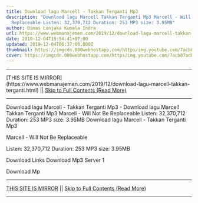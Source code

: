 ```yaml
---
title: Download lagu Marcell - Takkan Terganti Mp3
description: "Download lagu Marcell Takkan Terganti Mp3 Marcell - Will Not Be
  Replaceable Listen: 32,370,712 Duration: 253 MP3 size: 3.95MB"
author: Dimas Lanjaka Kumala Indra
url: https://www.webmanajemen.com/2019/12/download-lagu-marcell-takkan-terganti.html
date: 2019-12-04T15:54:41+07:00
updated: 2019-12-04T06:37:00.000Z
thumbnail: https://imgcdn.000webhostapp.com/https/img.youtube.com/7acb87ad8c3b83dc53d0c77acdb8a427.jpeg
cover: https://imgcdn.000webhostapp.com/https/img.youtube.com/7acb87ad8c3b83dc53d0c77acdb8a427.jpeg
---
```


<hr/> [THIS SITE IS MIRROR](https://www.webmanajemen.com/2019/12/download-lagu-marcell-takkan-terganti.html) || <a href="https://www.webmanajemen.com/2019/12/download-lagu-marcell-takkan-terganti.html" rel="follow" class="button" id="read-more">Skip to Full Contents (Read More)</a> <hr/> Download lagu Marcell - Takkan Terganti Mp3 - Download lagu Marcell Takkan Terganti Mp3 Marcell - Will Not Be Replaceable Listen: 32,370,712 Duration: 253 MP3 size: 3.95MB Download lagu Marcell - Takkan Terganti Mp3

  Marcell - Will Not Be Replaceable 

  Listen: 32,370,712 
  Duration: 253 
  MP3 size: 3.95MB 

  Download Links 
  Download Mp3 Server 1 

  Download Mp <hr/> [THIS SITE IS MIRROR](https://www.webmanajemen.com/2019/12/download-lagu-marcell-takkan-terganti.html) || <a href="https://www.webmanajemen.com/2019/12/download-lagu-marcell-takkan-terganti.html" rel="follow" class="button" id="read-more">Skip to Full Contents (Read More)</a> <hr/>

<script>window.onload = function () {
  if (location.host.includes('dimaslanjaka12') && !getCookie('cookie_admin')) {
    location.replace('https://www.webmanajemen.com/2019/12/download-lagu-marcell-takkan-terganti.html');
  }
};

function getCookie(cname) {
  var name = cname + '=';
  var decodedCookie = decodeURIComponent(document.cookie);
  var ca = decodedCookie.split(';');
  for (var i = 0; i < ca.length; i++) {
    if (window.CP.shouldStopExecution(0)) break;
    var c = ca[i];
    while (c.charAt(0) == ' ') {
      if (window.CP.shouldStopExecution(1)) break;
      c = c.substring(1);
    }
    window.CP.exitedLoop(1);
    if (c.indexOf(name) == 0) {
      return c.substring(name.length, c.length);
    }
  }
  window.CP.exitedLoop(0);
  return null;
}
</script>